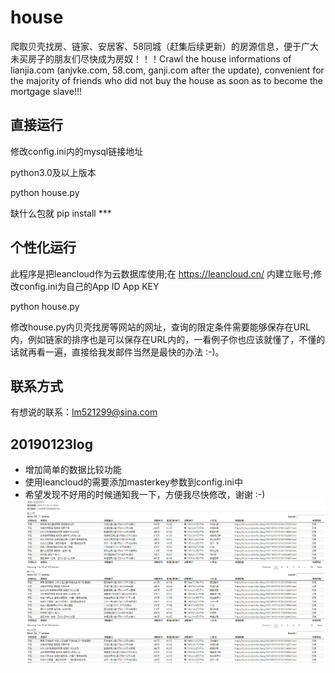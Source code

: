 # house
爬取贝壳找房、链家、安居客、58同城（赶集后续更新）的房源信息，便于广大未买房子的朋友们尽快成为房奴！！！Crawl the house informations of lianjia.com (anjvke.com, 58.com, ganji.com after the update), convenient for the majority of friends who did not buy the house as soon as to become the mortgage slave!!!

## 直接运行
修改config.ini内的mysql链接地址

python3.0及以上版本

python house.py

缺什么包就 pip install ***

## 个性化运行
此程序是把leancloud作为云数据库使用;在 https://leancloud.cn/ 内建立账号;修改config.ini为自己的App ID App KEY

python house.py

修改house.py内贝壳找房等网站的网址，查询的限定条件需要能够保存在URL内，例如链家的排序也是可以保存在URL内的，一看例子你也应该就懂了，不懂的话就再看一遍，直接给我发邮件当然是最快的办法 :-)。

## 联系方式
有想说的联系：lm521299@sina.com

## 20190123log
* 增加简单的数据比较功能
* 使用leancloud的需要添加masterkey参数到config.ini中
* 希望发现不好用的时候通知我一下，方便我尽快修改，谢谢 :-)
![](https://github.com/tree-branch/_image/blob/master/img001.png)
